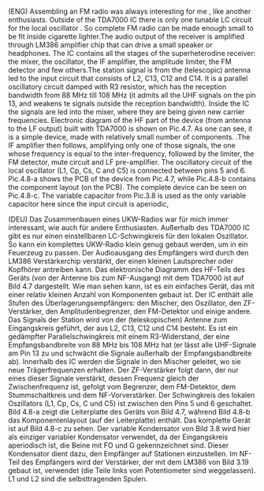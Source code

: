 (ENG)  Assembling an FM radio was always interesting for me , like another enthusiasts.  Outside of the TDA7000 IC there is only one tunable LC circuit for the local oscillator . So complete FM radio can be made enough small to be fit inside cigarette lighter.The audio output of the receiver is amplified through LM386 amplifier chip that can drive a small speaker or headphones. The IC contains all the stages of the superheterodine receiver: the mixer, the oscillator, the IF amplifier, the amplitude limiter, the FM detector and few others.The station signal is from the (telescopic) antenna led to the input circuit that consists of L2, C13, C12 and C14. It is a parallel oscillatory circuit damped with R3 resistor, which has the reception bandwidth from 88 MHz till 108 MHz (it admits all the UHF signals on the pin 13, and weakens te signals outside the reception bandwidth). Inside the IC the signals are led into the mixer, where they are being given new carrier frequencies. Electronic diagram of the HF part of the device (from antenna to the LF output) built with TDA7000 is shown on Pic.4.7. As one can see, it is a simple device, made with relatively small number of components. .The IF amplifier then follows, amplifying only one of those signals, the one whose frequency is equal to the inter-frequency, followed by the limiter, the FM detector, mute circuit and LF pre-amplifier. The oscillatory circuit of the local oscillator (L1, Cp, Cs, C and C5) is connected between pins 5 and 6. Pic.4.8-a shows the PCB of the device from Pic.4.7, while Pic.4.8-b contains the component layout (on the PCB). The complete device can be seen on Pic.4.8-c. The variable capacitor from Pic.3.8 is used as the only variable capacitor here since the input circuit is aperiodic,


(DEU) Das Zusammenbauen eines UKW-Radios war für mich immer interessant, wie auch für andere Enthusiasten. Außerhalb des TDA7000 IC gibt es nur einen einstellbaren LC-Schwingkreis für den lokalen Oszillator. So kann ein komplettes UKW-Radio klein genug gebaut werden, um in ein Feuerzeug zu passen. Der Audioausgang des Empfängers wird durch den LM386 Verstärkerchip verstärkt, der einen kleinen Lautsprecher oder Kopfhörer antreiben kann. Das elektronische Diagramm des HF-Teils des Geräts (von der Antenne bis zum NF-Ausgang) mit dem TDA7000 ist auf Bild 4.7 dargestellt. Wie man sehen kann, ist es ein einfaches Gerät, das mit einer relativ kleinen Anzahl von Komponenten gebaut ist. Der IC enthält alle Stufen des Überlagerungsempfängers: den Mischer, den Oszillator, den ZF-Verstärker, den Amplitudenbegrenzer, den FM-Detektor und einige andere. Das Signals der Station wird von der (teleskopischen) Antenne zum Eingangskreis geführt, der aus L2, C13, C12 und C14 besteht. Es ist ein gedämpfter Parallelschwingkreis mit einem R3-Widerstand, der eine Empfangsbandbreite von 88 MHz bis 108 MHz hat (er lässt alle UHF-Signale am Pin 13 zu und schwächt die Signale außerhalb der Empfangsbandbreite ab). Innerhalb des IC werden die Signale in den Mischer geleitet, wo sie neue Trägerfrequenzen erhalten.  Der ZF-Verstärker folgt dann, der nur eines dieser Signale verstärkt, dessen Frequenz gleich der Zwischenfrequenz ist, gefolgt vom Begrenzer, dem FM-Detektor, dem Stummschaltkreis und dem NF-Vorverstärker.  Der Schwingkreis des lokalen Oszillators (L1, Cp, Cs, C und C5) ist zwischen den Pins 5 und 6 geschaltet.  Bild 4.8-a zeigt die Leiterplatte des Geräts von Bild 4.7, während Bild 4.8-b das Komponentenlayout (auf der Leiterplatte) enthält.  Das komplette Gerät ist auf Bild 4.8-c zu sehen.  Der variable Kondensator von Bild 3.8 wird hier als einziger variabler Kondensator verwendet, da der Eingangskreis aperiodisch ist, die Beine mit FO und G gekennzeichnet sind.  Dieser Kondensator dient dazu, den Empfänger auf Stationen einzustellen.  Im NF-Teil des Empfängers wird der Verstärker, der mit dem LM386 von Bild 3.19 gebaut ist, verwendet (die Teile links vom Potentiometer sind weggelassen). L1 und L2 sind die selbsttragenden Spulen.




